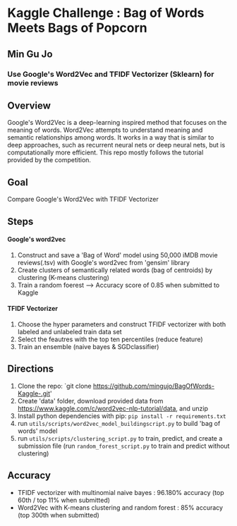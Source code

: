# Kaggle Challenge : Bag of Words Meets Bags of Popcorn
## Min Gu Jo
### Use Google's Word2Vec and TFIDF Vectorizer (Sklearn) for movie reviews


## Overview
Google's Word2Vec is a deep-learning inspired method that focuses on the meaning of words. Word2Vec attempts to understand meaning and semantic relationships among words. It works in a way that is similar to deep approaches, such as recurrent neural nets or deep neural nets, but is computationally more efficient. This repo mostly follows the tutorial provided by the competition. 

## Goal
Compare Google's Word2Vec with TFIDF Vectorizer

## Steps
#### Google's word2vec
1) Construct and save a 'Bag of Word' model using 50,000 iMDB movie reviews(.tsv) with Google's word2vec from 'gensim' library
2) Create clusters of semantically related words (bag of centroids) by clustering (K-means clustering)
3) Train a random foerest
 --> Accuracy score of 0.85 when submitted to Kaggle

#### TFIDF Vectorizer
1. Choose the hyper parameters and construct TFIDF vectorizer with both labeled and unlabeled train data set
2. Select the feautres with the top ten percentiles (reduce feature)
3. Train an ensemble (naive bayes & SGDclassifier)


## Directions
1. Clone the repo: `git clone https://github.com/mingujo/BagOfWords-Kaggle-.git'
2. Create 'data' folder, download provided data from https://www.kaggle.com/c/word2vec-nlp-tutorial/data, and unzip
3. Install python dependencies with pip: `pip install -r requirements.txt` 
4. run `utils/scripts/word2vec_model_buildingscript.py` to build 'bag of words' model
5. run `utils/scripts/clustering_script.py` to train, predict, and create a submission file
(run `random_forest_script.py` to train and predict without clustering)

## Accuracy
- TFIDF vectorizer with multinomial naive bayes : 96.180% accuracy (top 60th / top 11% when submitted)
- Word2Vec with K-means clustering and random forest : 85% accuracy (top 300th when submitted)
